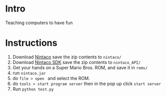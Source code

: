 
# Intro
Teaching computers to have fun
# Instructions
1. Download [Nintaco](http://nintaco.com/index.html) save the zip contents to `nintaco/`
2. Download [Nintaco SDK](http://nintaco.com/api.html) save the zip contents to `nintaco_API/`
3. Get your hands on a Super Mario Bros. ROM, and save it in `roms/`
4. run `nintaco.jar`
5. do `file > open ` and select the ROM.
6. do `tools > start program server` then in the pop up click `start server`
7. Run `python test.py`
